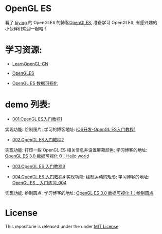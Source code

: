 #  OpenGL ES

看了 [loying](https://github.com/loyinglin) 的 OpenGLES 的博客[OpenGLES](https://www.jianshu.com/nb/2135411), 准备学习 OpenGLES, 有感兴趣的小伙伴们欢迎一起哈 !

# 学习资源:

- [ LearnOpenGL-CN](https://learnopengl-cn.github.io)

- [OpenGLES](https://www.jianshu.com/nb/2135411)

- [OpenGL ES 数据可视化](https://www.jianshu.com/c/6c651855b047)

# demo 列表:

- [001.OpenGL ES入门教程1](https://github.com/liuzhongning/NNLearn_OpenGLES/tree/master/001.OpenGL%20ES%20入门教程1)

实现功能: 绘制图片; 
学习的博客地址: [iOS开发-OpenGL ES入门教程1](https://www.jianshu.com/p/750fde1d8b6a)

- [002.OpenGL ES入门教程2](https://github.com/liuzhongning/NNLearn_OpenGLES/tree/master/002.OpenGL%20ES%20入门教程2)

实现功能: 打印一些 OpenGL ES 相关信息并设置屏幕颜色; 
学习博客的地址: [OpenGL ES 3.0 数据可视化 0：Hello world](https://www.jianshu.com/p/9ece99f1adda)

- [003.OpenGL ES 入门教程3](https://github.com/liuzhongning/NNLearn_OpenGLES/tree/master/003.OpenGL%20ES%20入门教程3)

- [004.OpenGL ES 入门教程4](https://github.com/liuzhongning/NNLearn_OpenGLES/tree/master/003.OpenGL%20ES%20入门教程3)
实现功能: 绘制运动的矩形; 
学习博客的地址: [OpenGL ES _ 入门练习_004](https://www.jianshu.com/p/1ca30e9387dd)



实现功能: 绘制圆点;
学习博客的地址: [OpenGL ES 3.0 数据可视化 1：绘制圆点](https://www.jianshu.com/p/80dff12b57b7)

# License

This repositorie is released under the under [MIT License](https://github.com/liuzhongning/NNLearn_OpenGLES/blob/master/LICENSE)
